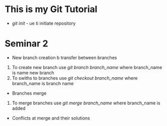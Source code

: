 # This is my Git Tutorial

* *git init* - ue ti initiate repository

# Seminar 2

* New branch creation b transfer between branches

1. To create new branch use *git branch branch_name* where branch_name is name new branch
2. To swiths to branches use *git checkout branch_name* where branch_name is branch name

* Branches merge

1. To merge branches use *git merge branch_name* where branch_name is added

* Conflicts at merge and their solutions

